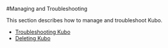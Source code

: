 #Managing and Troubleshooting

This section describes how to manage and troubleshoot Kubo.

* [Troubleshooting Kubo](troubleshooting/)
* [Deleting Kubo](deleting/) 

